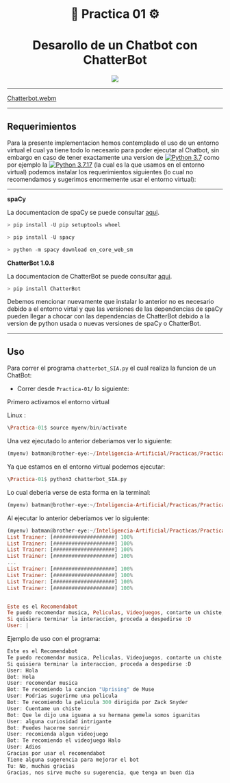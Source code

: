 <div align="center">

# 🤖 **Practica 01** ⚙️



# **Desarollo de un Chatbot con ChatterBot**


</div>



<div align="center">

[![](https://i.pinimg.com/originals/71/51/3b/71513b4e0db5610e5fb35e91c84906c3.gif)](https://www.youtube.com/watch?v=lz4YVXt8vjs)

</div>

----

[Chatterbot.webm](https://github.com/CarlosCastanon2099/Inteligencia-Artificial/assets/108638686/abdd82b9-fe78-4f62-877e-fd1e35c014c9)


----


## **Requerimientos**

Para la presente implementacion hemos contemplado el uso de un entorno virtual el cual ya tiene todo lo necesario para poder ejecutar al Chatbot, sin embargo
en caso de tener exactamente una version de 
[![Python 3.7](https://img.shields.io/badge/python-3.7-blue.svg)](https://www.python.org/downloads/release/python-370/)
 como por ejemplo la 
 [![Python 3.7.17](https://img.shields.io/badge/python-3.7.17-blue.svg)](https://www.python.org/downloads/release/python-3717/)
 (la cual es la que usamos en el entorno virtual) podemos instalar los requerimientos siguientes (lo cual no recomendamos y sugerimos enormemente usar el entorno virtual):

-----------------

**spaCy**

La documentacion de spaCy se puede consultar [aqui](https://spacy.io/usage).

```C
> pip install -U pip setuptools wheel
```

```C
> pip install -U spacy
```

```C
> python -m spacy download en_core_web_sm
```

**ChatterBot 1.0.8**

La documentacion de ChatterBot se puede consultar [aqui](https://chatterbot.readthedocs.io/en/stable/setup.html).

```C
> pip install ChatterBot
```

Debemos mencionar nuevamente que instalar lo anterior no es necesario debido a el entorno virtal y que las versiones de las dependencias de spaCy pueden llegar a chocar con las dependencias de ChatterBot
debido a la version de python usada o nuevas versiones de spaCy o ChatterBot.

---

## **Uso**

Para correr el programa `chatterbot_SIA.py` el cual realiza la funcion de un ChatBot:
- Correr desde `Practica-01/` lo siguiente:

Primero activamos el entorno virtual

Linux  : 

```Haskell
\Practica-01$ source myenv/bin/activate
```

Una vez ejecutado lo anterior deberiamos ver lo siguiente:

```Haskell
(myenv) batman@brother-eye:~/Inteligencia-Artificial/Practicas/Practica-01$
```

Ya que estamos en el entorno virtual podemos ejecutar:
```Haskell
\Practica-01$ python3 chatterbot_SIA.py
```

Lo cual deberia verse de esta forma en la terminal:
```Haskell
(myenv) batman@brother-eye:~/Inteligencia-Artificial/Practicas/Practica-01$ python3 chatterbot_SIA.py
```

Al ejecutar lo anterior deberiamos ver lo siguiente:
```Haskell
(myenv) batman@brother-eye:~/Inteligencia-Artificial/Practicas/Practica-01$ python3 chatterbot_SIA.py
List Trainer: [####################] 100%
List Trainer: [####################] 100%
List Trainer: [####################] 100%
List Trainer: [####################] 100%
...
List Trainer: [####################] 100%
List Trainer: [####################] 100%
List Trainer: [####################] 100%
List Trainer: [####################] 100%


Este es el Recomendabot
Te puedo recomendar musica, Peliculas, Videojuegos, contarte un chiste, o darte un dato curioso
Si quisiera terminar la interaccion, proceda a despedirse :D
User: |
```



Ejemplo de uso con el programa:

```C#
Este es el Recomendabot
Te puedo recomendar musica, Peliculas, Videojuegos, contarte un chiste, o darte un dato curioso
Si quisiera terminar la interaccion, proceda a despedirse :D
User: Hola
Bot: Hola
User: recomendar musica
Bot: Te recomiendo la cancion "Uprising" de Muse
User: Podrias sugerirme una pelicula
Bot: Te recomiendo la pelicula 300 dirigida por Zack Snyder
User: Cuentame un chiste
Bot: Que le dijo una iguana a su hermana gemela somos iguanitas
User: alguna curiosidad intrigante
Bot: Puedes hacerme sonreir
User: recomienda algun videojuego                                                            
Bot: Te recomiendo el videojuego Halo
User: Adios
Gracias por usar el recomendabot
Tiene alguna sugerencia para mejorar el bot
Tu: No, muchas gracias
Gracias, nos sirve mucho su sugerencia, que tenga un buen dia
```



